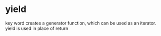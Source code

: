 # yield

key word
creates a generator function, which can be used as an iterator.
yield is used in place of return
